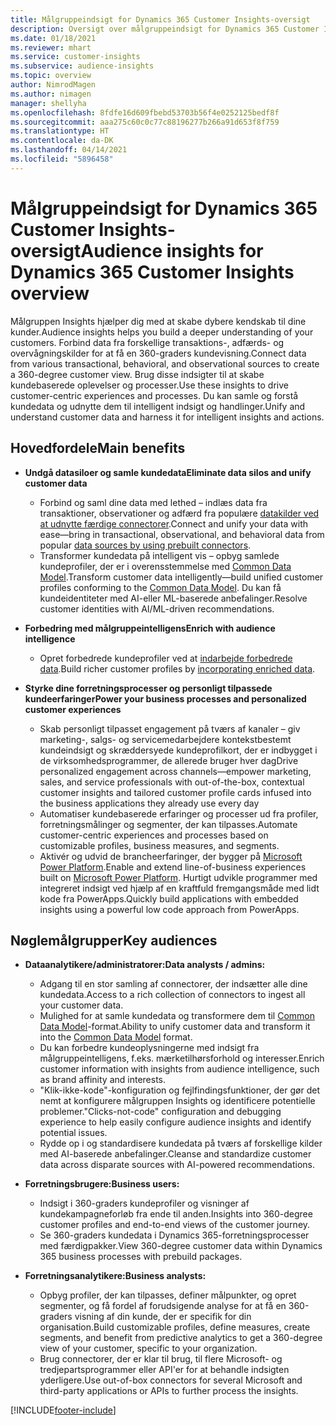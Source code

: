 ```yaml
---
title: Målgruppeindsigt for Dynamics 365 Customer Insights-oversigt
description: Oversigt over målgruppeindsigt for Dynamics 365 Customer Insights.
ms.date: 01/18/2021
ms.reviewer: mhart
ms.service: customer-insights
ms.subservice: audience-insights
ms.topic: overview
author: NimrodMagen
ms.author: nimagen
manager: shellyha
ms.openlocfilehash: 8fdfe16d609fbebd53703b56f4e0252125bedf8f
ms.sourcegitcommit: aaa275c60c0c77c88196277b266a91d653f8f759
ms.translationtype: HT
ms.contentlocale: da-DK
ms.lasthandoff: 04/14/2021
ms.locfileid: "5896458"
---
```

# <a name="audience-insights-for-dynamics-365-customer-insights-overview"></a><span data-ttu-id="17d7c-103">Målgruppeindsigt for Dynamics 365 Customer Insights-oversigt</span><span class="sxs-lookup"><span data-stu-id="17d7c-103">Audience insights for Dynamics 365 Customer Insights overview</span></span>

<span data-ttu-id="17d7c-104">Målgruppen Insights hjælper dig med at skabe dybere kendskab til dine kunder.</span><span class="sxs-lookup"><span data-stu-id="17d7c-104">Audience insights helps you build a deeper understanding of your customers.</span></span> <span data-ttu-id="17d7c-105">Forbind data fra forskellige transaktions-, adfærds- og overvågningskilder for at få en 360-graders kundevisning.</span><span class="sxs-lookup"><span data-stu-id="17d7c-105">Connect data from various transactional, behavioral, and observational sources to create a 360-degree customer view.</span></span> <span data-ttu-id="17d7c-106">Brug disse indsigter til at skabe kundebaserede oplevelser og processer.</span><span class="sxs-lookup"><span data-stu-id="17d7c-106">Use these insights to drive customer-centric experiences and processes.</span></span> <span data-ttu-id="17d7c-107">Du kan samle og forstå kundedata og udnytte dem til intelligent indsigt og handlinger.</span><span class="sxs-lookup"><span data-stu-id="17d7c-107">Unify and understand customer data and harness it for intelligent insights and actions.</span></span>

## <a name="main-benefits"></a><span data-ttu-id="17d7c-108">Hovedfordele</span><span class="sxs-lookup"><span data-stu-id="17d7c-108">Main benefits</span></span> 

- <span data-ttu-id="17d7c-109">**Undgå datasiloer og samle kundedata**</span><span class="sxs-lookup"><span data-stu-id="17d7c-109">**Eliminate data silos and unify customer data**</span></span>

  - <span data-ttu-id="17d7c-110">Forbind og saml dine data med lethed – indlæs data fra transaktioner, observationer og adfærd fra populære [datakilder ved at udnytte færdige connectorer](data-sources.md).</span><span class="sxs-lookup"><span data-stu-id="17d7c-110">Connect and unify your data with ease—bring in transactional, observational, and behavioral data from popular [data sources by using prebuilt connectors](data-sources.md).</span></span>
  - <span data-ttu-id="17d7c-111">Transformer kundedata på intelligent vis – opbyg samlede kundeprofiler, der er i overensstemmelse med [Common Data Model](/common-data-model/).</span><span class="sxs-lookup"><span data-stu-id="17d7c-111">Transform customer data intelligently—build unified customer profiles conforming to the [Common Data Model](/common-data-model/).</span></span> <span data-ttu-id="17d7c-112">Du kan få kundeidentiteter med AI-eller ML-baserede anbefalinger.</span><span class="sxs-lookup"><span data-stu-id="17d7c-112">Resolve customer identities with AI/ML-driven recommendations.</span></span>

- <span data-ttu-id="17d7c-113">**Forbedring med målgruppeintelligens**</span><span class="sxs-lookup"><span data-stu-id="17d7c-113">**Enrich with audience intelligence**</span></span>

  - <span data-ttu-id="17d7c-114">Opret forbedrede kundeprofiler ved at [indarbejde forbedrede data](enrichment-hub.md).</span><span class="sxs-lookup"><span data-stu-id="17d7c-114">Build richer customer profiles by [incorporating enriched data](enrichment-hub.md).</span></span>  

- <span data-ttu-id="17d7c-115">**Styrke dine forretningsprocesser og personligt tilpassede kundeerfaringer**</span><span class="sxs-lookup"><span data-stu-id="17d7c-115">**Power your business processes and personalized customer experiences**</span></span>

  - <span data-ttu-id="17d7c-116">Skab personligt tilpasset engagement på tværs af kanaler – giv marketing-, salgs- og servicemedarbejdere kontekstbestemt kundeindsigt og skræddersyede kundeprofilkort, der er indbygget i de virksomhedsprogrammer, de allerede bruger hver dag</span><span class="sxs-lookup"><span data-stu-id="17d7c-116">Drive personalized engagement across channels—empower marketing, sales, and service professionals with out-of-the-box, contextual customer insights and tailored customer profile cards infused into the business applications they already use every day</span></span>
  - <span data-ttu-id="17d7c-117">Automatiser kundebaserede erfaringer og processer ud fra profiler, forretningsmålinger og segmenter, der kan tilpasses.</span><span class="sxs-lookup"><span data-stu-id="17d7c-117">Automate customer-centric experiences and processes based on customizable profiles, business measures, and segments.</span></span>
  - <span data-ttu-id="17d7c-118">Aktivér og udvid de brancheerfaringer, der bygger på [Microsoft Power Platform](https://powerplatform.microsoft.com/).</span><span class="sxs-lookup"><span data-stu-id="17d7c-118">Enable and extend line-of-business experiences built on [Microsoft Power Platform](https://powerplatform.microsoft.com/).</span></span> <span data-ttu-id="17d7c-119">Hurtigt udvikle programmer med integreret indsigt ved hjælp af en kraftfuld fremgangsmåde med lidt kode fra PowerApps.</span><span class="sxs-lookup"><span data-stu-id="17d7c-119">Quickly build applications with embedded insights using a powerful low code approach from PowerApps.</span></span>  

## <a name="key-audiences"></a><span data-ttu-id="17d7c-120">Nøglemålgrupper</span><span class="sxs-lookup"><span data-stu-id="17d7c-120">Key audiences</span></span>

- <span data-ttu-id="17d7c-121">**Dataanalytikere/administratorer:**</span><span class="sxs-lookup"><span data-stu-id="17d7c-121">**Data analysts / admins:**</span></span>

  - <span data-ttu-id="17d7c-122">Adgang til en stor samling af connectorer, der indsætter alle dine kundedata.</span><span class="sxs-lookup"><span data-stu-id="17d7c-122">Access to a rich collection of connectors to ingest all your customer data.</span></span>
  - <span data-ttu-id="17d7c-123">Mulighed for at samle kundedata og transformere dem til [Common Data Model](/common-data-model/)-format.</span><span class="sxs-lookup"><span data-stu-id="17d7c-123">Ability to unify customer data and transform it into the [Common Data Model](/common-data-model/) format.</span></span>
  - <span data-ttu-id="17d7c-124">Du kan forbedre kundeoplysningerne med indsigt fra målgruppeintelligens, f.eks. mærketilhørsforhold og interesser.</span><span class="sxs-lookup"><span data-stu-id="17d7c-124">Enrich customer information with insights from audience intelligence, such as brand affinity and interests.</span></span>
  - <span data-ttu-id="17d7c-125">"Klik-ikke-kode"-konfiguration og fejlfindingsfunktioner, der gør det nemt at konfigurere målgruppen Insights og identificere potentielle problemer.</span><span class="sxs-lookup"><span data-stu-id="17d7c-125">"Clicks-not-code" configuration and debugging experience to help easily configure audience insights and identify potential issues.</span></span>
  - <span data-ttu-id="17d7c-126">Rydde op i og standardisere kundedata på tværs af forskellige kilder med AI-baserede anbefalinger.</span><span class="sxs-lookup"><span data-stu-id="17d7c-126">Cleanse and standardize customer data across disparate sources with AI-powered recommendations.</span></span>  

- <span data-ttu-id="17d7c-127">**Forretningsbrugere:**</span><span class="sxs-lookup"><span data-stu-id="17d7c-127">**Business users:**</span></span>

  - <span data-ttu-id="17d7c-128">Indsigt i 360-graders kundeprofiler og visninger af kundekampagneforløb fra ende til anden.</span><span class="sxs-lookup"><span data-stu-id="17d7c-128">Insights into 360-degree customer profiles and end-to-end views of the customer journey.</span></span>
  - <span data-ttu-id="17d7c-129">Se 360-graders kundedata i Dynamics 365-forretningsprocesser med færdigpakker.</span><span class="sxs-lookup"><span data-stu-id="17d7c-129">View 360-degree customer data within Dynamics 365 business processes with prebuild packages.</span></span>

- <span data-ttu-id="17d7c-130">**Forretningsanalytikere:**</span><span class="sxs-lookup"><span data-stu-id="17d7c-130">**Business analysts:**</span></span>

  - <span data-ttu-id="17d7c-131">Opbyg profiler, der kan tilpasses, definer målpunkter, og opret segmenter, og få fordel af forudsigende analyse for at få en 360-graders visning af din kunde, der er specifik for din organisation.</span><span class="sxs-lookup"><span data-stu-id="17d7c-131">Build customizable profiles, define measures, create segments, and benefit from predictive analytics to get a 360-degree view of your customer, specific to your organization.</span></span>  
  - <span data-ttu-id="17d7c-132">Brug connectorer, der er klar til brug, til flere Microsoft- og tredjepartsprogrammer eller API'er for at behandle indsigten yderligere.</span><span class="sxs-lookup"><span data-stu-id="17d7c-132">Use out-of-box connectors for several Microsoft and third-party applications or APIs to further process the insights.</span></span>


[!INCLUDE[footer-include](../includes/footer-banner.md)]